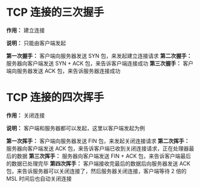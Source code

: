 # TCP 连接的三次握手
  **作用：** 建立连接
  
  **说明：** 只能由客户端发起

  **第一次握手：** 客户端向服务器发送 SYN 包，来发起建立连接请求
  **第二次握手：** 服务器向客户端发送 SYN + ACK 包，来告诉客户端连接成功
  **第三次握手：** 客户端向服务器发送 ACK 包，来告诉服务器连接成功

# TCP 连接的四次挥手
  **作用：** 关闭连接

  **说明：** 客户端和服务器都可以发起，这里以客户端发起为例

  **第一次挥手：** 客户端向服务器发送 FIN 包，来发起关闭连接请求
  **第二次挥手：** 服务器向客户端发送 ACK 包，来告诉客户端已收到关闭连接请求，正在处理器最后的数据
  **第三次挥手：** 服务器向客户端发送 FIN + ACK 包，来告诉客户端最后的数据已处理完毕
  **第四次挥手：** 客户端接收完最后的数据后向服务器发送 ACK 包，来告诉服务器可以关闭连接了，然后服务器关闭连接，客户端等待 2 倍的 MSL 时间后也自动关闭连接